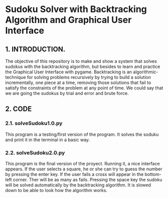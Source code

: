 # Sudoku Solver with Backtracking Algorithm and Graphical User Interface
## 1. INTRODUCTION.
The objective of this repository is to make and show a system that solves sudokus with the backtracking algorithm, but besides to learn and practice the Graphical User Interface with pygame. Backtracking is an algorithmic-technique for solving problems recursively by trying to build a solution incrementally, one piece at a time, removing those solutions that fail to satisfy the constraints of the problem at any point of time. We could say that we are going the sudokus by trial and error and brute force.

## 2. CODE
### 2.1. solveSudoku1.0.py
This program is a testing/first version of the program. It solves the soduku and print it in the terminal in a basic way.
### 2.2. solveSudoku2.0.py
This program is the final version of the proyect. Running it, a nice interface appears. If the user selects a square, he or she can try to guess the number by pressing the enter key. If the user fails a cross will appear in the bottom-left corner. Ther will be as many as fails. Pressing the space key the sudoku will be solved automatically by the backtracking algorithm. It is slowed down to be able to look how the algorithm works. 
